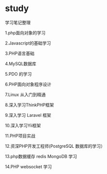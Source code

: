# study

学习笔记整理

1.php面向对象的学习

2.Javascript的基础学习

3.PHP语言基础

4.MySQL数据库

5.PDO 的学习

6.PHP面向对象程序设计

7.Linux 从入门到精通 

8.深入学习ThinkPHP框架

9.深入学习 Laravel 框架 

10.深入学习Yii框架 

11.PHP项目实战

12.资深PHP开发工程师(PostgreSQL 数据库的学习）

13.php数据缓存 redis MongoDB 学习

14.PHP  websocket 学习
